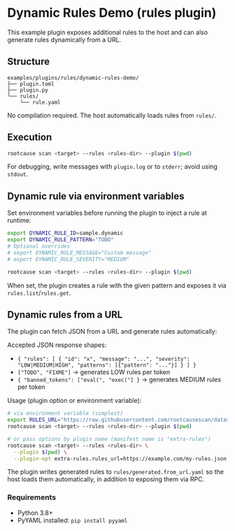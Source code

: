 # Dynamic Rules Demo (rules plugin)

This example plugin exposes additional rules to the host and can also generate rules dynamically from a URL.

## Structure

```
examples/plugins/rules/dynamic-rules-demo/
├── plugin.toml
├── plugin.py
└── rules/
    └── rule.yaml
```

No compilation required. The host automatically loads rules from `rules/`.

## Execution

```bash
rootcause scan <target> --rules <rules-dir> --plugin $(pwd)
```

For debugging, write messages with `plugin.log` or to `stderr`; avoid using `stdout`.

## Dynamic rule via environment variables

Set environment variables before running the plugin to inject a rule at runtime:

```bash
export DYNAMIC_RULE_ID=sample.dynamic
export DYNAMIC_RULE_PATTERN="TODO"
# Optional overrides
# export DYNAMIC_RULE_MESSAGE="Custom message"
# export DYNAMIC_RULE_SEVERITY="MEDIUM"

rootcause scan <target> --rules <rules-dir> --plugin $(pwd)
```

When set, the plugin creates a rule with the given pattern and exposes it via `rules.list`/`rules.get`.

## Dynamic rules from a URL

The plugin can fetch JSON from a URL and generate rules automatically:

Accepted JSON response shapes:

- `{ "rules": [ { "id": "x", "message": "...", "severity": "LOW|MEDIUM|HIGH", "patterns": [{"pattern": "..."}] } ] }`
- `["TODO", "FIXME"]` → generates LOW rules per token
- `{ "banned_tokens": ["eval(", "exec("] }` → generates MEDIUM rules per token

Usage (plugin option or environment variable):

```bash
# via environment variable (simplest)
export RULES_URL="https://raw.githubusercontent.com/rootcausescan/datasets/main/dynamic_rules.json"
rootcause scan <target> --rules <rules-dir> --plugin $(pwd)

# or pass options by plugin name (manifest name is "extra-rules")
rootcause scan <target> --rules <rules-dir> \
  --plugin $(pwd) \
  --plugin-opt extra-rules.rules_url=https://example.com/my-rules.json
```

The plugin writes generated rules to `rules/generated.from_url.yaml` so the host loads them automatically, in addition to exposing them via RPC.

### Requirements

- Python 3.8+
- PyYAML installed: `pip install pyyaml`
